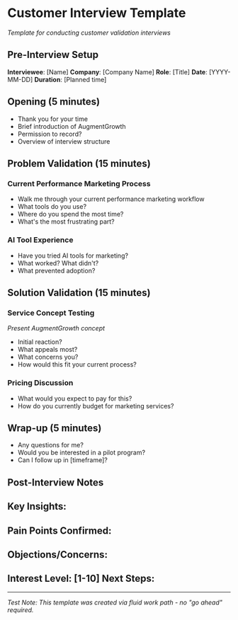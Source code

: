 # Customer Interview Template

*Template for conducting customer validation interviews*

## Pre-Interview Setup

**Interviewee**: [Name]
**Company**: [Company Name]
**Role**: [Title]
**Date**: [YYYY-MM-DD]
**Duration**: [Planned time]

## Opening (5 minutes)

- Thank you for your time
- Brief introduction of AugmentGrowth
- Permission to record?
- Overview of interview structure

## Problem Validation (15 minutes)

### Current Performance Marketing Process
- Walk me through your current performance marketing workflow
- What tools do you use?
- Where do you spend the most time?
- What's the most frustrating part?

### AI Tool Experience
- Have you tried AI tools for marketing?
- What worked? What didn't?
- What prevented adoption?

## Solution Validation (15 minutes)

### Service Concept Testing
*Present AugmentGrowth concept*
- Initial reaction?
- What appeals most?
- What concerns you?
- How would this fit your current process?

### Pricing Discussion
- What would you expect to pay for this?
- How do you currently budget for marketing services?

## Wrap-up (5 minutes)

- Any questions for me?
- Would you be interested in a pilot program?
- Can I follow up in [timeframe]?

## Post-Interview Notes

**Key Insights**:
-

**Pain Points Confirmed**:
-

**Objections/Concerns**:
-

**Interest Level**: [1-10]
**Next Steps**:
-

---

*Test Note: This template was created via fluid work path - no "go ahead" required.*